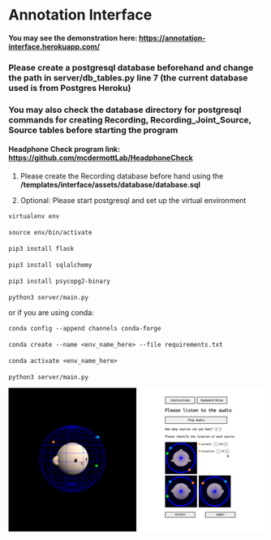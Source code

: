 # Annotation Interface

#### You may see the demonstration here: https://annotation-interface.herokuapp.com/

### Please create a postgresql database beforehand and change the path in server/db_tables.py line 7 (the current database used is from Postgres Heroku)

### You may also check the database directory for postgresql commands for creating Recording, Recording_Joint_Source, Source tables before starting the program

#### Headphone Check program link: https://github.com/mcdermottLab/HeadphoneCheck

1. Please create the Recording database before hand using the **/templates/interface/assets/database/database.sql**

2. Optional: Please start postgresql and set up the virtual environment

```
virtualenv env

source env/bin/activate

pip3 install flask

pip3 install sqlalchemy

pip3 install psycopg2-binary

python3 server/main.py
```
or if you are using conda:

```
conda config --append channels conda-forge

conda create --name <env_name_here> --file requirements.txt

conda activate <env_name_here>

python3 server/main.py
```

<img src="/templates/interface/img/4.png" />